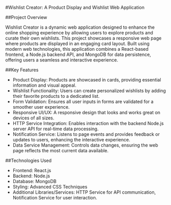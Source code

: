 #Wishlist Creator: A Product Display and Wishlist Web Application

##Project Overview

Wishlist Creator is a dynamic web application designed to enhance the online shopping experience by allowing users to explore products and curate their own wishlists. This project showcases a responsive web page where products are displayed in an engaging card layout. Built using modern web technologies, this application combines a React-based frontend, a Node.js backend API, and MongoDB for data persistence, offering users a seamless and interactive experience.

##Key Features

- Product Display: Products are showcased in cards, providing essential information and visual appeal.
- Wishlist Functionality: Users can create personalized wishlists by adding their favorite products to a dedicated list.
- Form Validation: Ensures all user inputs in forms are validated for a smoother user experience.
- Responsive UI/UX: A responsive design that looks and works great on devices of all sizes.
- HTTP Service Integration: Enables interaction with the backend Node.js server API for real-time data processing.
- Notification Service: Listens to page events and provides feedback or updates to users, enhancing the interactive experience.
- Data Service Management: Controls data changes, ensuring the web page reflects the most current data available.

##Technologies Used

- Frontend: React.js
- Backend: Node.js
- Database: MongoDB
- Styling: Advanced CSS Techniques
- Additional Libraries/Services: HTTP Service for API communication, Notification Service for user interaction.
